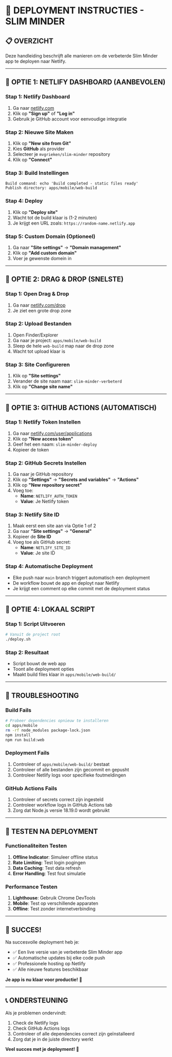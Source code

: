 # 🚀 **DEPLOYMENT INSTRUCTIES - SLIM MINDER**

## 📋 **OVERZICHT**
Deze handleiding beschrijft alle manieren om de verbeterde Slim Minder app te deployen naar Netlify.

---

## 🎯 **OPTIE 1: NETLIFY DASHBOARD (AANBEVOLEN)**

### **Stap 1: Netlify Dashboard**
1. Ga naar [netlify.com](https://netlify.com)
2. Klik op **"Sign up"** of **"Log in"**
3. Gebruik je GitHub account voor eenvoudige integratie

### **Stap 2: Nieuwe Site Maken**
1. Klik op **"New site from Git"**
2. Kies **GitHub** als provider
3. Selecteer je `mvgrieken/slim-minder` repository
4. Klik op **"Connect"**

### **Stap 3: Build Instellingen**
```
Build command: echo 'Build completed - static files ready'
Publish directory: apps/mobile/web-build
```

### **Stap 4: Deploy**
1. Klik op **"Deploy site"**
2. Wacht tot de build klaar is (1-2 minuten)
3. Je krijgt een URL zoals: `https://random-name.netlify.app`

### **Stap 5: Custom Domain (Optioneel)**
1. Ga naar **"Site settings"** → **"Domain management"**
2. Klik op **"Add custom domain"**
3. Voer je gewenste domein in

---

## 🎯 **OPTIE 2: DRAG & DROP (SNELSTE)**

### **Stap 1: Open Drag & Drop**
1. Ga naar [netlify.com/drop](https://netlify.com/drop)
2. Je ziet een grote drop zone

### **Stap 2: Upload Bestanden**
1. Open Finder/Explorer
2. Ga naar je project: `apps/mobile/web-build`
3. Sleep de hele `web-build` map naar de drop zone
4. Wacht tot upload klaar is

### **Stap 3: Site Configureren**
1. Klik op **"Site settings"**
2. Verander de site naam naar: `slim-minder-verbeterd`
3. Klik op **"Change site name"**

---

## 🎯 **OPTIE 3: GITHUB ACTIONS (AUTOMATISCH)**

### **Stap 1: Netlify Token Instellen**
1. Ga naar [netlify.com/user/applications](https://netlify.com/user/applications)
2. Klik op **"New access token"**
3. Geef het een naam: `slim-minder-deploy`
4. Kopieer de token

### **Stap 2: GitHub Secrets Instellen**
1. Ga naar je GitHub repository
2. Klik op **"Settings"** → **"Secrets and variables"** → **"Actions"**
3. Klik op **"New repository secret"**
4. Voeg toe:
   - **Name**: `NETLIFY_AUTH_TOKEN`
   - **Value**: Je Netlify token

### **Stap 3: Netlify Site ID**
1. Maak eerst een site aan via Optie 1 of 2
2. Ga naar **"Site settings"** → **"General"**
3. Kopieer de **Site ID**
4. Voeg toe als GitHub secret:
   - **Name**: `NETLIFY_SITE_ID`
   - **Value**: Je site ID

### **Stap 4: Automatische Deployment**
- Elke push naar `main` branch triggert automatisch een deployment
- De workflow bouwt de app en deployt naar Netlify
- Je krijgt een comment op elke commit met de deployment status

---

## 🎯 **OPTIE 4: LOKAAL SCRIPT**

### **Stap 1: Script Uitvoeren**
```bash
# Vanuit de project root
./deploy.sh
```

### **Stap 2: Resultaat**
- Script bouwt de web app
- Toont alle deployment opties
- Maakt build files klaar in `apps/mobile/web-build/`

---

## 🔧 **TROUBLESHOOTING**

### **Build Fails**
```bash
# Probeer dependencies opnieuw te installeren
cd apps/mobile
rm -rf node_modules package-lock.json
npm install
npm run build:web
```

### **Deployment Fails**
1. Controleer of `apps/mobile/web-build/` bestaat
2. Controleer of alle bestanden zijn gecommit en gepusht
3. Controleer Netlify logs voor specifieke foutmeldingen

### **GitHub Actions Fails**
1. Controleer of secrets correct zijn ingesteld
2. Controleer workflow logs in GitHub Actions tab
3. Zorg dat Node.js versie 18.19.0 wordt gebruikt

---

## 📱 **TESTEN NA DEPLOYMENT**

### **Functionaliteiten Testen**
1. **Offline Indicator**: Simuleer offline status
2. **Rate Limiting**: Test login pogingen
3. **Data Caching**: Test data refresh
4. **Error Handling**: Test fout simulatie

### **Performance Testen**
1. **Lighthouse**: Gebruik Chrome DevTools
2. **Mobile**: Test op verschillende apparaten
3. **Offline**: Test zonder internetverbinding

---

## 🎉 **SUCCES!**

Na succesvolle deployment heb je:
- ✅ Een live versie van je verbeterde Slim Minder app
- ✅ Automatische updates bij elke code push
- ✅ Professionele hosting op Netlify
- ✅ Alle nieuwe features beschikbaar

**Je app is nu klaar voor productie!** 🚀

---

## 📞 **ONDERSTEUNING**

Als je problemen ondervindt:
1. Check de Netlify logs
2. Check GitHub Actions logs
3. Controleer of alle dependencies correct zijn geïnstalleerd
4. Zorg dat je in de juiste directory werkt

**Veel succes met je deployment!** 🎯
